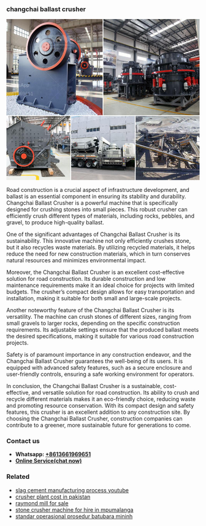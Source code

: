 <h3>changchai ballast crusher</h3><img src='1708309268.jpg' alt=''><p>Road construction is a crucial aspect of infrastructure development, and ballast is an essential component in ensuring its stability and durability. Changchai Ballast Crusher is a powerful machine that is specifically designed for crushing stones into small pieces. This robust crusher can efficiently crush different types of materials, including rocks, pebbles, and gravel, to produce high-quality ballast.</p><p>One of the significant advantages of Changchai Ballast Crusher is its sustainability. This innovative machine not only efficiently crushes stone, but it also recycles waste materials. By utilizing recycled materials, it helps reduce the need for new construction materials, which in turn conserves natural resources and minimizes environmental impact.</p><p>Moreover, the Changchai Ballast Crusher is an excellent cost-effective solution for road construction. Its durable construction and low maintenance requirements make it an ideal choice for projects with limited budgets. The crusher’s compact design allows for easy transportation and installation, making it suitable for both small and large-scale projects.</p><p>Another noteworthy feature of the Changchai Ballast Crusher is its versatility. The machine can crush stones of different sizes, ranging from small gravels to larger rocks, depending on the specific construction requirements. Its adjustable settings ensure that the produced ballast meets the desired specifications, making it suitable for various road construction projects.</p><p>Safety is of paramount importance in any construction endeavor, and the Changchai Ballast Crusher guarantees the well-being of its users. It is equipped with advanced safety features, such as a secure enclosure and user-friendly controls, ensuring a safe working environment for operators.</p><p>In conclusion, the Changchai Ballast Crusher is a sustainable, cost-effective, and versatile solution for road construction. Its ability to crush and recycle different materials makes it an eco-friendly choice, reducing waste and promoting resource conservation. With its compact design and safety features, this crusher is an excellent addition to any construction site. By choosing the Changchai Ballast Crusher, construction companies can contribute to a greener, more sustainable future for generations to come.</p><h3>Contact us</h3><ul><li><strong>Whatsapp:&nbsp;<a href="https://wa.me/8613661969651">+8613661969651</a></strong></li><li><a href="https://swt.shibang-china.com/?git&amp;zhl&amp;changchai ballast crusher"><strong>Online Service(chat now)</strong></a></li></ul><h3>Related</h3><ul><li><a href='slag cement manufacturing process youtube.md'>slag cement manufacturing process youtube</a></li><li><a href='crusher plant cost in pakistan.md'>crusher plant cost in pakistan</a></li><li><a href='raymond mill for sale.md'>raymond mill for sale</a></li><li><a href='stone crusher machine for hire in mpumalanga.md'>stone crusher machine for hire in mpumalanga</a></li><li><a href='standar operasional prosedur batubara mininh.md'>standar operasional prosedur batubara mininh</a></li></ul>